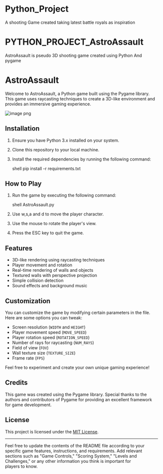 # Python_Project
A shooting Game created taking latest battle royals as inspiration
# PYTHON_PROJECT_AstroAssault
AstroAssault is pseudo 3D shooting game created using Python And pygame
# AstroAssault

Welcome to AstroAssault, a Python game built using the Pygame library. This game uses raycasting techniques to create a 3D-like environment and provides an immersive gaming experience.


![image png](https://github.com/PavanS28/PYTHON_PROJECT_AstroAssault/assets/127526853/e0896390-0e0e-4601-b2bb-3ca1aaebe7ac)

## Installation

1. Ensure you have Python 3.x installed on your system.
2. Clone this repository to your local machine.
3. Install the required dependencies by running the following command:

   shell
   pip install -r requirements.txt
   

## How to Play

1. Run the game by executing the following command:

   shell
   AstroAssault.py
   
2. Use w,s,a and d to move the player character.
3. Use the mouse to rotate the player's view.
4. Press the ESC key to quit the game.

## Features

- 3D-like rendering using raycasting techniques
- Player movement and rotation
- Real-time rendering of walls and objects
- Textured walls with perspective projection
- Simple collision detection
- Sound effects and background music

## Customization

You can customize the game by modifying certain parameters in the  file. Here are some options you can tweak:

- Screen resolution (`WIDTH` and `HEIGHT`)
- Player movement speed (`MOVE_SPEED`)
- Player rotation speed (`ROTATION_SPEED`)
- Number of rays for raycasting (`NUM_RAYS`)
- Field of view (`FOV`)
- Wall texture size (`TEXTURE_SIZE`)
- Frame rate (`FPS`)

Feel free to experiment and create your own unique gaming experience!

## Credits

This game was created using the Pygame library. Special thanks to the authors and contributors of Pygame for providing an excellent framework for game development.

## License

This project is licensed under the [MIT License](LICENSE).

---

Feel free to update the contents of the README file according to your specific game features, instructions, and requirements. Add relevant sections such as "Game Controls," "Scoring System," "Levels and Challenges," or any other information you think is important for players to know.
#
